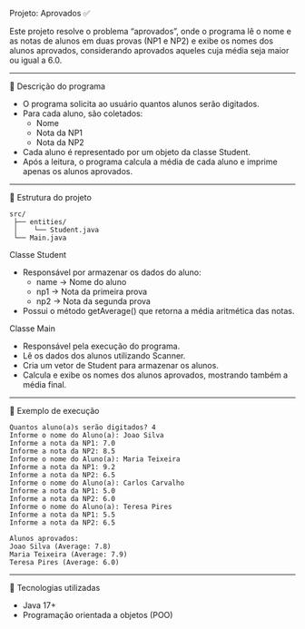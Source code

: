 Projeto: Aprovados ✅

Este projeto resolve o problema “aprovados”, onde o programa lê o nome e
as notas de alunos em duas provas (NP1 e NP2) e exibe os nomes dos
alunos aprovados, considerando aprovados aqueles cuja média seja maior
ou igual a 6.0.

------------------------------------------------------------------------

📝 Descrição do programa

-   O programa solicita ao usuário quantos alunos serão digitados.
-   Para cada aluno, são coletados:
    -   Nome
    -   Nota da NP1
    -   Nota da NP2
-   Cada aluno é representado por um objeto da classe Student.
-   Após a leitura, o programa calcula a média de cada aluno e imprime
    apenas os alunos aprovados.

------------------------------------------------------------------------

📂 Estrutura do projeto

    src/
     ├── entities/
     │    └── Student.java
     └── Main.java

Classe Student

-   Responsável por armazenar os dados do aluno:
    -   name → Nome do aluno
    -   np1 → Nota da primeira prova
    -   np2 → Nota da segunda prova
-   Possui o método getAverage() que retorna a média aritmética das
    notas.

Classe Main

-   Responsável pela execução do programa.
-   Lê os dados dos alunos utilizando Scanner.
-   Cria um vetor de Student para armazenar os alunos.
-   Calcula e exibe os nomes dos alunos aprovados, mostrando também a
    média final.

------------------------------------------------------------------------

📌 Exemplo de execução

    Quantos aluno(a)s serão digitados? 4
    Informe o nome do Aluno(a): Joao Silva
    Informe a nota da NP1: 7.0
    Informe a nota da NP2: 8.5
    Informe o nome do Aluno(a): Maria Teixeira
    Informe a nota da NP1: 9.2
    Informe a nota da NP2: 6.5
    Informe o nome do Aluno(a): Carlos Carvalho
    Informe a nota da NP1: 5.0
    Informe a nota da NP2: 6.0
    Informe o nome do Aluno(a): Teresa Pires
    Informe a nota da NP1: 5.5
    Informe a nota da NP2: 6.5

    Alunos aprovados: 
    Joao Silva (Average: 7.8)
    Maria Teixeira (Average: 7.9)
    Teresa Pires (Average: 6.0)

------------------------------------------------------------------------

🚀 Tecnologias utilizadas

-   Java 17+
-   Programação orientada a objetos (POO)
